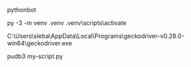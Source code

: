 pythonbot

py -3 -m venv .venv
.venv\scripts\activate

C:\Users\sleba\AppData\Local\Programs\geckodriver-v0.28.0-win64\geckodriver.exe

pudb3 my-script.py
